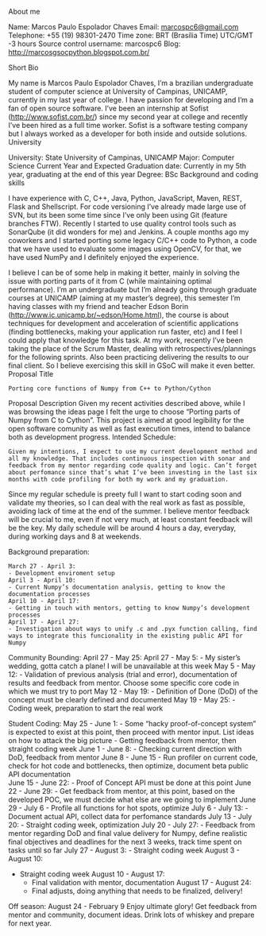 About me

Name: Marcos Paulo Espolador Chaves
Email: marcospc6@gmail.com	
Telephone: +55 (19) 98301-2470
Time zone: BRT (Brasília Time) UTC/GMT -3 hours
Source control username: marcospc6
Blog: http://marcosgsocpython.blogspot.com.br/ 


Short Bio

My name is Marcos Paulo Espolador Chaves, I’m a brazilian undergraduate student of computer science at University of Campinas, UNICAMP, currently in my last year of college. 
I have passion for developing and I’m a fan of open source software. I’ve been an internship at Sofist (http://www.sofist.com.br/) since my second year at college and recently I’ve been hired as a full time worker. Sofist is a software testing company but I always worked as a developer for both inside and outside solutions.
University

University: State University of Campinas, UNICAMP
Major: Computer Science
Current Year and Expected Graduation date: Currently in my 5th year, graduating at the end of this year
Degree: BSc
Background and coding skills

I have experience with C, C++, Java, Python, JavaScript, Maven, REST, Flask and Shellscript. For code versioning I’ve already made large use of SVN, but its been some time since I’ve only been using Git (feature branches FTW). Recently I started to use quality control tools such as SonarQube (it did wonders for me) and Jenkins.
A couple months ago my coworkers and I started porting some legacy C/C++ code to Python, a code that we have used to evaluate some images using OpenCV, for that, we have used NumPy and I definitely enjoyed the experience. 

I believe I can be of some help in making it better, mainly in solving the issue with porting parts of it from C (while maintaining optimal performance).
I’m an undergraduate but I’m already going through graduate courses at UNICAMP (aiming at my master’s degree), this semester I’m having classes with my friend and teacher Edson Borin (http://www.ic.unicamp.br/~edson/Home.html), the course is about techniques for development and acceleration of scientific applications (finding bottlenecks, making your application run faster, etc) and I feel I could apply that knowledge for this task.
At my work, recently I’ve been taking the place of the Scrum Master, dealing with retrospectives/plannings for the following sprints. Also been practicing delivering the results to our final client. So I believe exercising this skill in GSoC will make it even better.
Proposal Title

	Porting core functions of Numpy from C++ to Python/Cython
Proposal Description
Given my recent activities described above, while I was browsing the ideas page I felt the urge to choose “Porting parts of Numpy from C to Cython”. 
	This project is aimed at good legibility for the open software comunity as well as fast execution times, intend to balance both as development progress.
Intended Schedule:

	Given my intentions, I expect to use my current development method and all my knowledge. That includes continuous inspection with sonar and feedback from my mentor regarding code quality and logic. Can’t forget about perfomance since that’s what I’ve been investing in the last six months with code profiling for both my work and my graduation.
 Since my regular schedule is preety full I want to start coding soon and validate my theories, so I can deal with the real work as fast as possible, avoiding lack of time at the end of the summer. I believe mentor feedback will be crucial to me, even if not very much, at least constant feedback will be the key.
	My daily schedule will be around 4 hours a day, everyday, during working days and 8 at weekends.
	




Background preparation:

	March 27 - April 3:
	- Development enviroment setup
	April 3 - April 10:
	- Current Numpy’s documentation analysis, getting to know the documentation processes
	April 10 - April 17:
	- Getting in touch with mentors, getting to know Numpy’s development processes
	April 17 - April 27:
	- Investigation about ways to unify .c and .pyx function calling, find ways to integrate this funcionality in the existing public API for Numpy 
Community Bounding:
	April 27 - May 25:
	April 27 - May 5:
	- My sister’s wedding, gotta catch a plane! I will be unavailable at this week
	May 5 - May 12:
	- Validation of previous analysis (trial and error), documentation of results and feedback from mentor.  Choose some specific core code in  which we must try to port
	May 12 - May 19:
	- Definition of Done (DoD) of the concept must be clearly defined and documented
	May 19 - May 25:
	- Coding week, preparation to start the real work

Student Coding:
	May 25 - June 1:
	- Some “hacky proof-of-concept system” is expected to exist at this point, then proceed with mentor input. List ideas on how to attack the big picture
	- Getting feedback from mentor, then straight coding week
	June 1 - June 8:
	- Checking current direction with DoD, feedback from mentor
	June 8 - June 15
	- Run profiler on current code, check for hot code and bottlenecks, then optimize,  document beta public API documentation  
	June 15 - June 22:
	- Proof of Concept API must be done at this point 
	June 22 - June 29:
	- Get feedback from mentor, at this point, based on the developed POC, we must decide what else are we going to implement 
	June 29 - July 6
	- Profile all functions for hot spots, optimize 
	July 6 - July 13:
	- Document actual API, collect data for perfomance standards
	July 13 - July 20:
	- Straight coding week, optimization
	July 20 - July 27:
	- Feedback from mentor regarding DoD and final value delivery for Numpy, define realistic final objectives and deadlines for the next 3 weeks, track time spent on tasks until so far
	July 27 - August 3:
	- Straight coding week
	August 3 - August 10:
- Straight coding week
	August 10 - August 17:
	- Final validation with mentor, documentation
	August 17 - August 24:
	- Final adjusts, doing anything that needs to be finalized, delivery!

Off season:
	August 24 - February 9
	Enjoy ultimate glory! Get feedback from mentor and community, document ideas. Drink lots of whiskey and prepare for next year.

